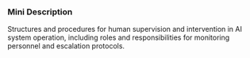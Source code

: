 ### Mini Description

Structures and procedures for human supervision and intervention in AI system operation, including roles and responsibilities for monitoring personnel and escalation protocols.
